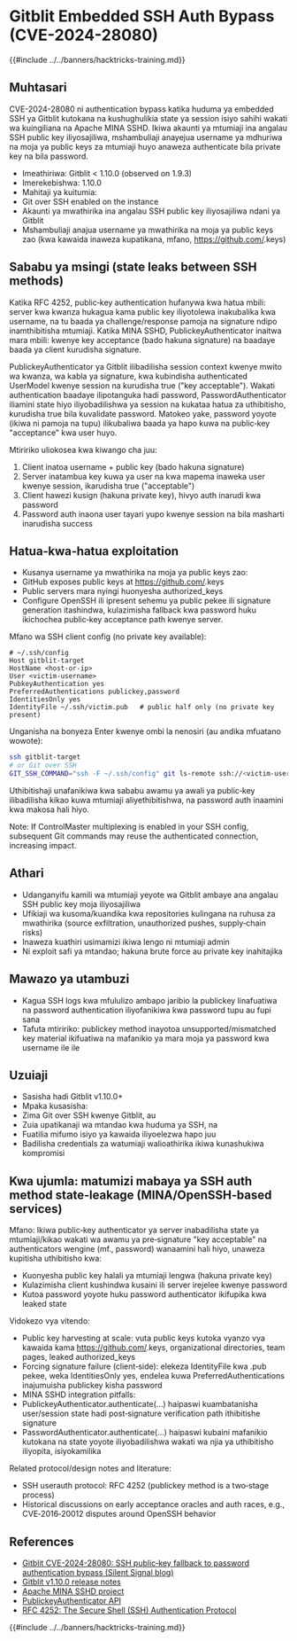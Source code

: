 # Gitblit Embedded SSH Auth Bypass (CVE-2024-28080)

{{#include ../../banners/hacktricks-training.md}}

## Muhtasari

CVE-2024-28080 ni authentication bypass katika huduma ya embedded SSH ya Gitblit kutokana na kushughulikia state ya session isiyo sahihi wakati wa kuingiliana na Apache MINA SSHD. Ikiwa akaunti ya mtumiaji ina angalau SSH public key iliyosajiliwa, mshambuliaji anayejua username ya mdhuriwa na moja ya public keys za mtumiaji huyo anaweza authenticate bila private key na bila password.

- Imeathiriwa: Gitblit < 1.10.0 (observed on 1.9.3)
- Imerekebishwa: 1.10.0
- Mahitaji ya kuitumia:
- Git over SSH enabled on the instance
- Akaunti ya mwathirika ina angalau SSH public key iliyosajiliwa ndani ya Gitblit
- Mshambuliaji anajua username ya mwathirika na moja ya public keys zao (kwa kawaida inaweza kupatikana, mfano, https://github.com/<username>.keys)

## Sababu ya msingi (state leaks between SSH methods)

Katika RFC 4252, public‑key authentication hufanywa kwa hatua mbili: server kwa kwanza hukagua kama public key iliyotolewa inakubalika kwa username, na tu baada ya challenge/response pamoja na signature ndipo inamthibitisha mtumiaji. Katika MINA SSHD, PublickeyAuthenticator inaitwa mara mbili: kwenye key acceptance (bado hakuna signature) na baadaye baada ya client kurudisha signature.

PublickeyAuthenticator ya Gitblit ilibadilisha session context kwenye mwito wa kwanza, wa kabla ya signature, kwa kubindisha authenticated UserModel kwenye session na kurudisha true ("key acceptable"). Wakati authentication baadaye ilipotanguka hadi password, PasswordAuthenticator iliamini state hiyo iliyobadilishwa ya session na kukataa hatua za uthibitisho, kurudisha true bila kuvalidate password. Matokeo yake, password yoyote (ikiwa ni pamoja na tupu) ilikubaliwa baada ya hapo kuwa na public‑key "acceptance" kwa user huyo.

Mtiririko uliokosea kwa kiwango cha juu:

1) Client inatoa username + public key (bado hakuna signature)
2) Server inatambua key kuwa ya user na kwa mapema inaweka user kwenye session, ikarudisha true ("acceptable")
3) Client hawezi kusign (hakuna private key), hivyo auth inarudi kwa password
4) Password auth inaona user tayari yupo kwenye session na bila masharti inarudisha success

## Hatua‑kwa‑hatua exploitation

- Kusanya username ya mwathirika na moja ya public keys zao:
- GitHub exposes public keys at https://github.com/<username>.keys
- Public servers mara nyingi huonyesha authorized_keys
- Configure OpenSSH ili ipresent sehemu ya public pekee ili signature generation itashindwa, kulazimisha fallback kwa password huku ikichochea public‑key acceptance path kwenye server.

Mfano wa SSH client config (no private key available):
```sshconfig
# ~/.ssh/config
Host gitblit-target
HostName <host-or-ip>
User <victim-username>
PubkeyAuthentication yes
PreferredAuthentications publickey,password
IdentitiesOnly yes
IdentityFile ~/.ssh/victim.pub   # public half only (no private key present)
```
Unganisha na bonyeza Enter kwenye ombi la nenosiri (au andika mfuatano wowote):
```bash
ssh gitblit-target
# or Git over SSH
GIT_SSH_COMMAND="ssh -F ~/.ssh/config" git ls-remote ssh://<victim-username>@<host>/<repo.git>
```
Uthibitishaji unafanikiwa kwa sababu awamu ya awali ya public‑key ilibadilisha kikao kuwa mtumiaji aliyethibitishwa, na password auth inaamini kwa makosa hali hiyo.

Note: If ControlMaster multiplexing is enabled in your SSH config, subsequent Git commands may reuse the authenticated connection, increasing impact.

## Athari

- Udanganyifu kamili wa mtumiaji yeyote wa Gitblit ambaye ana angalau SSH public key moja iliyosajiliwa
- Ufikiaji wa kusoma/kuandika kwa repositories kulingana na ruhusa za mwathirika (source exfiltration, unauthorized pushes, supply‑chain risks)
- Inaweza kuathiri usimamizi ikiwa lengo ni mtumiaji admin
- Ni exploit safi ya mtandao; hakuna brute force au private key inahitajika

## Mawazo ya utambuzi

- Kagua SSH logs kwa mfululizo ambapo jaribio la publickey linafuatiwa na password authentication iliyofanikiwa kwa password tupu au fupi sana
- Tafuta mtiririko: publickey method inayotoa unsupported/mismatched key material ikifuatiwa na mafanikio ya mara moja ya password kwa username ile ile

## Uzuiaji

- Sasisha hadi Gitblit v1.10.0+
- Mpaka kusasisha:
- Zima Git over SSH kwenye Gitblit, au
- Zuia upatikanaji wa mtandao kwa huduma ya SSH, na
- Fuatilia mifumo isiyo ya kawaida iliyoelezwa hapo juu
- Badilisha credentials za watumiaji walioathirika ikiwa kunashukiwa kompromisi

## Kwa ujumla: matumizi mabaya ya SSH auth method state‑leakage (MINA/OpenSSH‑based services)

Mfano: Ikiwa public‑key authenticator ya server inabadilisha state ya mtumiaji/kikao wakati wa awamu ya pre‑signature "key acceptable" na authenticators wengine (mf., password) wanaamini hali hiyo, unaweza kupitisha uthibitisho kwa:

- Kuonyesha public key halali ya mtumiaji lengwa (hakuna private key)
- Kulazimisha client kushindwa kusaini ili server irejelee kwenye password
- Kutoa password yoyote huku password authenticator ikifupika kwa leaked state

Vidokezo vya vitendo:

- Public key harvesting at scale: vuta public keys kutoka vyanzo vya kawaida kama https://github.com/<username>.keys, organizational directories, team pages, leaked authorized_keys
- Forcing signature failure (client‑side): elekeza IdentityFile kwa .pub pekee, weka IdentitiesOnly yes, endelea kuwa PreferredAuthentications inajumuisha publickey kisha password
- MINA SSHD integration pitfalls:
- PublickeyAuthenticator.authenticate(...) haipaswi kuambatanisha user/session state hadi post‑signature verification path ithibitishe signature
- PasswordAuthenticator.authenticate(...) haipaswi kubaini mafanikio kutokana na state yoyote iliyobadilishwa wakati wa njia ya uthibitisho iliyopita, isiyokamilika

Related protocol/design notes and literature:
- SSH userauth protocol: RFC 4252 (publickey method is a two‑stage process)
- Historical discussions on early acceptance oracles and auth races, e.g., CVE‑2016‑20012 disputes around OpenSSH behavior

## References

- [Gitblit CVE-2024-28080: SSH public‑key fallback to password authentication bypass (Silent Signal blog)](https://blog.silentsignal.eu/2025/06/14/gitblit-cve-CVE-2024-28080/)
- [Gitblit v1.10.0 release notes](https://github.com/gitblit-org/gitblit/releases/tag/v1.10.0)
- [Apache MINA SSHD project](https://mina.apache.org/sshd-project/)
- [PublickeyAuthenticator API](https://svn.apache.org/repos/infra/websites/production/mina/content/sshd-project/apidocs/org/apache/sshd/server/auth/pubkey/PublickeyAuthenticator.html)
- [RFC 4252: The Secure Shell (SSH) Authentication Protocol](https://datatracker.ietf.org/doc/html/rfc4252)


{{#include ../../banners/hacktricks-training.md}}
